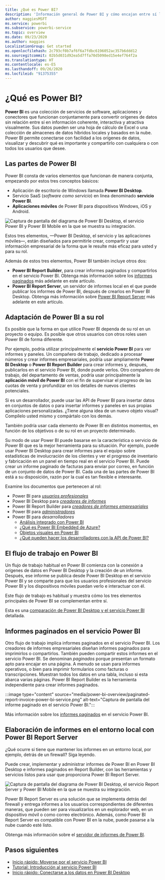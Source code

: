 ```yaml
---
title: ¿Qué es Power BI?
description: 'Información general de Power BI y cómo encajan entre sí los distintos elementos: Power BI Desktop, el servicio Power BI, Power BI Mobile, Report Server y Power BI Embedded.'
author: maggiesMSFT
ms.service: powerbi
ms.subservice: powerbi-service
ms.topic: overview
ms.date: 09/23/2020
ms.author: maggies
LocalizationGroup: Get started
ms.openlocfilehash: 2c793cf0b7af6f6a7fdbc6196052ac357b6ddd12
ms.sourcegitcommit: 02b5d031d92ea5d7ffa70d5098ed15e4ef764f2a
ms.translationtype: HT
ms.contentlocale: es-ES
ms.lasthandoff: 09/26/2020
ms.locfileid: "91375355"
---
```

# <a name="what-is-power-bi"></a>¿Qué es Power BI?
**Power BI** es una colección de servicios de software, aplicaciones y conectores que funcionan conjuntamente para convertir orígenes de datos sin relación entre sí en información coherente, interactiva y atractiva visualmente. Sus datos pueden ser una hoja de cálculo de Excel o una colección de almacenes de datos híbridos locales y basados en la nube. Power BI permite conectarse con facilidad a los orígenes de datos, visualizar y descubrir qué es importante y compartirlo con cualquiera o con todos los usuarios que desee.

## <a name="the-parts-of-power-bi"></a>Las partes de Power BI
Power BI consta de varios elementos que funcionan de manera conjunta, empezando por estos tres conceptos básicos: 
- Aplicación de escritorio de Windows llamada **Power BI Desktop**.
- Servicio SaaS (*software como servicio*) en línea denominado **servicio Power BI**. 
- **Aplicaciones móviles** de Power BI para dispositivos Windows, iOS y Android.

![Captura de pantalla del diagrama de Power BI Desktop, el servicio Power BI y Power BI Mobile en la que se muestra su integración.](media/power-bi-overview/power-bi-overview-blocks.png)

Estos tres elementos, &mdash;Power BI Desktop, el servicio y las aplicaciones móviles&mdash;, están diseñados para permitirle crear, compartir y usar información empresarial de la forma que le resulte más eficaz para usted y para su rol.

Además de estos tres elementos, Power BI también incluye otros dos:

- **Power BI Report Builder**, para crear informes paginados y compartirlos en el servicio Power BI. Obtenga más información sobre los [informes paginados](#paginated-reports-in-the-power-bi-service) más adelante en este artículo.
- **Power BI Report Server**, un servidor de informes local en el que puede publicar los informes de Power BI, después de crearlos en Power BI Desktop. Obtenga más información sobre [Power BI Report Server](#on-premises-reporting-with-power-bi-report-server) más adelante en este artículo.

## <a name="how-power-bi-matches-your-role"></a>Adaptación de Power BI a su rol
Es posible que la forma en que utilice Power BI dependa de su rol en un proyecto o equipo. Es posible que otros usuarios con otros roles usen Power BI de forma diferente.

Por ejemplo, podría utilizar principalmente el **servicio Power BI** para ver informes y paneles. Un compañero de trabajo, dedicado a procesar números y crear informes empresariales, podría usar ampliamente **Power BI Desktop** o **Power BI Report Builder** para crear informes y, después, publicarlos en el servicio Power BI, donde puede verlos. Otro compañero de trabajo, del departamento de ventas, podría usar principalmente la **aplicación móvil de Power BI** con el fin de supervisar el progreso de las cuotas de venta y profundizar en los detalles de nuevos clientes potenciales.

Si es un desarrollador, puede usar las API de Power BI para insertar datos en conjuntos de datos o para insertar informes y paneles en sus propias aplicaciones personalizadas. ¿Tiene alguna idea de un nuevo objeto visual? Compílelo usted mismo y compártalo con los demás.  

También podría usar cada elemento de Power BI en distintos momentos, en función de los objetivos o de su rol en un proyecto determinado.

Su modo de usar Power BI puede basarse en la característica o servicio de Power BI que es la mejor herramienta para su situación. Por ejemplo, puede usar Power BI Desktop para crear informes para el equipo sobre estadísticas de involucración de los clientes y ver el progreso de inventario y fabricación en un panel en tiempo real en el servicio Power BI. Puede crear un informe paginado de facturas para enviar por correo, en función de un conjunto de datos de Power BI. Cada una de las partes de Power BI está a su disposición, razón por la cual es tan flexible e interesante.

Examine los documentos que pertenecen al rol:
- Power BI para [*usuarios profesionales*](../consumer/end-user-consumer.md)
- Power BI Desktop para [*creadores de informes*](desktop-what-is-desktop.md)
- Power BI Report Builder para [*creadores de informes empresariales*](../paginated-reports/paginated-reports-report-builder-power-bi.md)
- Power BI para [*administradores*](../admin/service-admin-administering-power-bi-in-your-organization.md)
- Power BI para *desarrolladores*
    * [Análisis integrado con Power BI](../developer/embedded/embedding.md)
    * [¿Qué es Power BI Embedded de Azure?](../developer/embedded/azure-pbie-what-is-power-bi-embedded.md)
    * [Objetos visuales en Power BI](../developer/visuals/power-bi-custom-visuals.md)
    * [¿Qué pueden hacer los desarrolladores con la API de Power BI?](../developer/automation/overview-of-power-bi-rest-api.md)

## <a name="the-flow-of-work-in-power-bi"></a>El flujo de trabajo en Power BI
Un flujo de trabajo habitual en Power BI comienza con la conexión a orígenes de datos en Power BI Desktop y la creación de un informe. Después, ese informe se publica desde Power BI Desktop en el servicio Power BI y se comparte para que los usuarios profesionales del servicio Power BI y los dispositivos móviles puedan verlo e interactuar con él.

Este flujo de trabajo es habitual y muestra cómo los tres elementos principales de Power BI se complementan entre sí.

Esta es una [comparación de Power BI Desktop y el servicio Power BI](../fundamentals/service-service-vs-desktop.md) detallada.

## <a name="paginated-reports-in-the-power-bi-service"></a>Informes paginados en el servicio Power BI

Otro flujo de trabajo implica informes paginados en el servicio Power BI. Los creadores de informes empresariales diseñan informes paginados para imprimirlos o compartirlos. También pueden compartir estos informes en el servicio Power BI. Se denominan *paginados* porque presentan un formato apto para encajar en una página. A menudo se usan para informes operativos, o bien para imprimir formularios como facturas o transcripciones. Muestran todos los datos en una tabla, incluso si esta abarca varias páginas. Power BI Report Builder es la herramienta independiente para crear informes paginados.

:::image type="content" source="media/power-bi-overview/paginated-report-invoice-power-bi-service.png" alt-text="Captura de pantalla del informe paginado en el servicio Power BI.":::

Más información sobre los [informes paginados](../paginated-reports/paginated-reports-report-builder-power-bi.md) en el servicio Power BI.

## <a name="on-premises-reporting-with-power-bi-report-server"></a>Elaboración de informes en el entorno local con Power BI Report Server

¿Qué ocurre si tiene que mantener los informes en un entorno local, por ejemplo, detrás de un firewall?  Siga leyendo.

Puede crear, implementar y administrar informes de Power BI en Power BI Desktop e informes paginados en Report Builder, con las herramientas y servicios listos para usar que proporciona Power BI Report Server.

![Captura de pantalla del diagrama de Power BI Desktop, el servicio Report Server y Power BI Mobile en la que se muestra su integración.](media/power-bi-overview/power-bi-report-server2.png)

Power BI Report Server es una solución que se implementa detrás del firewall y entrega informes a los usuarios correspondientes de diferentes maneras, que pueden ser para visualizarlos en un explorador web, en un dispositivo móvil o como correo electrónico. Además, como Power BI Report Server es compatible con Power BI en la nube, puede pasarse a la nube cuando esté listo. 

Obtenga más información sobre el [servidor de informes de Power BI](../report-server/get-started.md).

## <a name="next-steps"></a>Pasos siguientes
- [Inicio rápido: Moverse por el servicio Power BI](../consumer/end-user-experience.md)   
- [Tutorial: Introducción al servicio Power BI](service-get-started.md)
- [Inicio rápido: Conectarse a los datos en Power BI Desktop](../connect-data/desktop-quickstart-connect-to-data.md)
